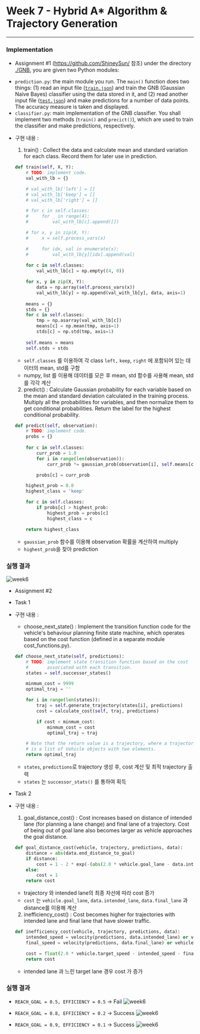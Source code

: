 # Week 7 - Hybrid A* Algorithm & Trajectory Generation

------

### Implementation

- Assignment #1 (https://github.com/ShineySun/ 참조)
under the directory [./GNB](./GNB), you are given two Python modules:

* `prediction.py`: the main module you run. The `main()` function does two things: (1) read an input file ([`train.json`](./GNB/train.json)) and train the GNB (Gaussian Naive Bayes) classifier using the data stored in it, and (2) read another input file ([`test.json`](./GNB/test.json)) and make predictions for a number of data points. The accuracy measure is taken and displayed.
* `classifier.py`: main implementation of the GNB classifier. You shall implement two methods (`train()` and `precict()`), which are used to train the classifier and make predictions, respectively.

- 구현 내용 :
    1. train() : Collect the data and calculate mean and standard variation for each class. Record them for later use in prediction.
    ```python
    def train(self, X, Y):
        # TODO: implement code.
        val_with_lb = {}

        # val_with_lb['left'] = []
        # val_with_lb['keep'] = []
        # val_with_lb['right'] = []

        # for c in self.classes:
        #     for _ in range(4):
        #         val_with_lb[c].append([])

        # for x, y in zip(X, Y):
        #     x = self.process_vars(x)

        #     for idx, val in enumerate(x):
        #         val_with_lb[y][idx].append(val)
        
        for c in self.classes:
            val_with_lb[c] = np.empty((4, 0))

        for x, y in zip(X, Y):
            data = np.array(self.process_vars(x))
            val_with_lb[y] = np.append(val_with_lb[y], data, axis=1)
                
        means = {}
        stds = {}
        for c in self.classes:
            tmp = np.asarray(val_with_lb[c])
            means[c] = np.mean(tmp, axis=1)
            stds[c] = np.std(tmp, axis=1)
        
        self.means = means
        self.stds = stds
    ```
    - `self.classes` 를 이용하여 각 class `left,` `keep`, `right` 에 포함되어 있는 데이터의 mean, std를 구함
    - numpy, list 를 이용해 데이터를 모은 후 mean, std 함수를 사용해 mean, std를 각각 계산
       
    2. predict() : Calculate Gaussian probability for each variable based on the mean and standard deviation calculated in the training process. Multiply all the probabilities for variables, and 
                   then normalize them to get conditional probabilities. Return the label for the highest conditional probability.
    ```python
    def predict(self, observation):
        # TODO: implement code.
        probs = {}
        
        for c in self.classes:
            curr_prob = 1.0
            for i in range(len(observation)):
                curr_prob *= gaussian_prob(observation[i], self.means[c][i], self.stds[c][i])

            probs[c] = curr_prob

        highest_prob = 0.0
        highest_class = 'keep'

        for c in self.classes:
            if probs[c] > highest_prob:
                highest_prob = probs[c]
                highest_class = c

        return highest_class
    ```
    - `gaussian_prob` 함수를 이용해 observation 확률을 계산하여 multiply
    - `highest_prob`을 찾아 prediction

### 실행 결과
![week6](week6_result.png)

- Assignment #2
- Task 1
- 구현 내용 :
    - choose_next_state() : Implement the transition function code for the vehicle's behaviour planning finite state machine, which operates based on the cost function (defined in a separate module 
                            cost_functions.py).
    ```python
    def choose_next_state(self, predictions):
        # TODO: implement state transition function based on the cost
        #       associated with each transition.
        states = self.successor_states()

        minmum_cost = 9999
        optimal_traj = ''

        for i in range(len(states)):
            traj = self.generate_trajectory(states[i], predictions)
            cost = calculate_cost(self, traj, predictions)

            if cost < minmum_cost:
                minmum_cost = cost
                optimal_traj = traj

        # Note that the return value is a trajectory, where a trajectory
        # is a list of Vehicle objects with two elements.
        return optimal_traj
    ```
    - `states`, `predictions`로 trajectory 생성 후, cost 계산 및 최적 trajectory 출력
    - `states` 는 `successor_stats()` 를 통하여 획득
   
- Task 2
- 구현 내용 :
    1. goal_distance_cost() : Cost increases based on distance of intended lane (for planning a lane change) and final lane of a trajectory. Cost of being out of goal lane also becomes larger as vehicle approaches the goal distance.
    ```python
    def goal_distance_cost(vehicle, trajectory, predictions, data):
        distance = abs(data.end_distance_to_goal)
        if distance:
            cost = 1 - 2 * exp(-(abs(2.0 * vehicle.goal_lane - data.intended_lane - data.final_lane) / distance))
        else:
            cost = 1
        return cost
    ```
    - trajectory 와 intended lane의 최종 차선에 따라 cost 증가
    - `cost` 는 `vehicle.goal_lane`, `data.intended_lane`, `data.final_lane` 과 distance를 이용해 계산
       
    2. inefficiency_cost() : Cost becomes higher for trajectories with intended lane and final lane that have slower traffic.
    ```python
    def inefficiency_cost(vehicle, trajectory, predictions, data):
        intended_speed = velocity(predictions, data.intended_lane) or vehicle.target_speed
        final_speed = velocity(predictions, data.final_lane) or vehicle.target_speed

        cost = float(2.0 * vehicle.target_speed - intended_speed - final_speed) / vehicle.target_speed
        return cost
    ```
    - intended lane 과 느린 target lane 경우 cost 가 증가

### 실행 결과
- `REACH_GOAL = 0.5, EFFICIENCY = 0.5` -> Fail
![week6](week6_task2_result1.png)

- `REACH_GOAL = 0.8, EFFICIENCY = 0.2` -> Success
![week6](week6_task2_result2.png)

- `REACH_GOAL = 0.9, EFFICIENCY = 0.1` -> Success
![week6](week6_task2_result3.png)